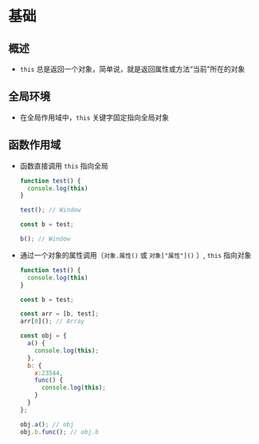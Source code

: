 # 基础

## 概述

+ `this` 总是返回一个对象，简单说，就是返回属性或方法“当前”所在的对象

## 全局环境

+ 在全局作用域中，`this` 关键字固定指向全局对象

## 函数作用域

+ 函数直接调用 `this` 指向全局

  ```js
  function test() {
    console.log(this)
  }

  test(); // Window

  const b = test;

  b(); // Window
  ```

+ 通过一个对象的属性调用（`对象.属性()` 或 `对象["属性"]()` ）, `this` 指向对象

  ```js
  function test() {
    console.log(this)
  }

  const b = test;

  const arr = [b, test];
  arr[0](); // Array
  ```

  ```js
  const obj = {
    a() {
      console.log(this);
    },
    b: {
      x:23544,
      func() {
        console.log(this);
      }
    }
  };

  obj.a(); // obj
  obj.b.func(); // obj.b
  ```
